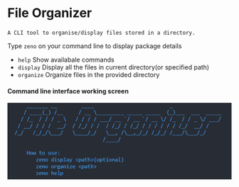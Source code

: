# File Organizer
    A CLI tool to organise/display files stored in a directory.

Type `zeno` on your command line to display package details

- `help` Show availabale commands
- `display` Display all the files in current directory(or specified path)
- `organize` Organize files in the provided directory 

#### Command line interface working screen

![Wokring screen](.\images\workingScreen.png "CLI Display for program")